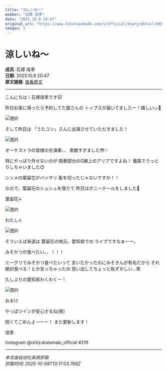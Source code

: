 ```yaml
---
title: "涼しいね〜"
member: "石塚 瑶季"
date: "2025.10.8 20:47"
original_url: "https://www.hinatazaka46.com/s/official/diary/detail/66036?ima=0000&cd=member"
images: 5
---
```


# 涼しいね〜

**成员**: 石塚 瑶季  
**日期**: 2025.10.8 20:47  
**原文链接**: [查看原文](https://www.hinatazaka46.com/s/official/diary/detail/66036?ima=0000&cd=member)

---

こんにちは！石塚瑶季です🐱

昨日お家に帰ったら予約してた猫さんの
トップスが届いてましたー！嬉しいぃ🤍

![图片](https://cdn.hinatazaka46.com/files/14/diary/official/member/moblog/202510/mobOPfAay.jpg)

そして昨日は
「うたコン」さんに出演させていただきました！

![图片](https://cdn.hinatazaka46.com/files/14/diary/official/member/moblog/202510/mobXQd6kJ.jpg)

オーケストラの皆様の生演奏、、
素敵すぎました😳✨

特にやっぱり外せないのが
間奏部分のG線上のアリアですよね！
優美でうっとりしちゃいました😌



シンメの葉留花がバッサリ
髪を切ったじゃないですか！！

なので、葉留花のシュシュを借りて
昨日はポニーテールをしました🐎


葉留花↓

![图片](https://cdn.hinatazaka46.com/files/14/diary/official/member/moblog/202510/mob8svT7r.jpg)

わたし↓

![图片](https://cdn.hinatazaka46.com/files/14/diary/official/member/moblog/202510/mobGluPdg.jpg)

そういえば来週は
葉留花の地元、愛知県での
ライブですなぁーー。

みそかつが食べたい、、！！！

ミーグリでみそかつ食べたいって
言いたかったのにみそきんが有名だから
それ絶対食べる！とか言っちゃったの
思い出してちょっと恥ずかしい...笑



久しぶりの愛知県わくわくー！

![图片](https://cdn.hinatazaka46.com/files/14/diary/official/member/moblog/202510/mobBo5fCg.jpg)

おまけ

やっぱツインが安心するね(笑)



短くてごめんよーーー！
また更新します！

瑶季

Instagram @ishizukatamaki_official
#219

---

*本文由自动化系统抓取*  
*抓取时间: 2025-10-08T13:17:03.769Z*
